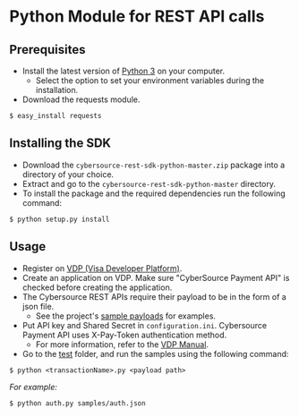 # Python Module for REST API calls
## Prerequisites
- Install the latest version of [Python 3](https://www.python.org/ftp/python/3.6.0/python-3.6.0.exe) on your computer.
  - Select the option to set your environment variables during the installation.
- Download the requests module.
```
$ easy_install requests
```

## Installing the SDK 
- Download the `cybersource-rest-sdk-python-master.zip` package into a directory of your choice. 
- Extract and go to the `cybersource-rest-sdk-python-master` directory.
- To install the package and the required dependencies run the following command:
```
$ python setup.py install
```

## Usage
- Register on [VDP (Visa Developer Platform)](https://developer.visa.com/ "Visa Developer Platform").
- Create an application on VDP. Make sure "CyberSource Payment API" is checked before creating the application.
- The Cybersource REST APIs require their payload to be in the form of a json file.
  - See the project's [sample payloads](../master/test/samples/) for examples.
- Put API key and Shared Secret in `configuration.ini`. Cybersource Payment API uses X-Pay-Token authentication method.
  - For more information, refer to the [VDP Manual](https://github.com/visa/SampleCode/wiki/Manual#x-pay-token-authentication "VDP Manual on Github").
- Go to the [test](../master/test/) folder, and run the samples using the following command:
```
$ python <transactionName>.py <payload path>
```
*For example:*
```
$ python auth.py samples/auth.json
```
